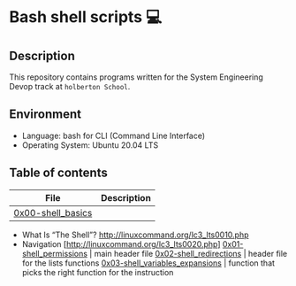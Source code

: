 # Bash shell scripts 💻

## Description

This repository contains programs written for the System Engineering Devop track at ```holberton School```.

## Environment
- Language: bash for CLI (Command Line Interface)
- Operating System: Ubuntu 20.04 LTS

## Table of contents

File | Description
---- | -----------
[0x00-shell_basics](./0x00-shell_basics) | 
- What Is “The Shell”? http://linuxcommand.org/lc3_lts0010.php
- Navigation [http://linuxcommand.org/lc3_lts0020.php]
[0x01-shell_permissions](./0x01-shell_permissions) | main header file
[0x02-shell_redirections](./0x02-shell_redirections) | header file for the lists functions
[0x03-shell_variables_expansions](./0x03-shell_variables_expansions) | function that picks the right function for the instruction
